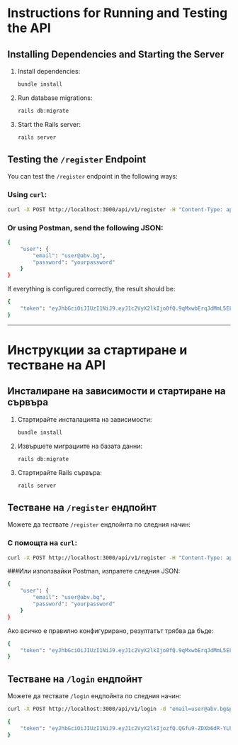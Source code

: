 # Instructions for Running and Testing the API

## Installing Dependencies and Starting the Server

1. Install dependencies:
    ```bash
    bundle install
    ```

2. Run database migrations:
    ```bash
    rails db:migrate
    ```

3. Start the Rails server:
    ```bash
    rails server
    ```

## Testing the `/register` Endpoint

You can test the `/register` endpoint in the following ways:

### Using `curl`:
```bash
curl -X POST http://localhost:3000/api/v1/register -H "Content-Type: application/json" -d "{\"user\": {\"email\": \"user@abv.bg\", \"password\": \"yourpassword\"}}"
```

### Or using Postman, send the following JSON:
```bash
{
    "user": {
        "email": "user@abv.bg",
        "password": "yourpassword"
    }
}
```

If everything is configured correctly, the result should be:

```bash
{
    "token": "eyJhbGciOiJIUzI1NiJ9.eyJ1c2VyX2lkIjo0fQ.9qMxwbErqJdMmL5ELTH8ONLAjFMf6kwNBvXDCUFW4kI"
}
```



------------------------------------------------------------------------------------------------------------------------------------------------------------------------------------------------


# Инструкции за стартиране и тестване на API

## Инсталиране на зависимости и стартиране на сървъра

1. Стартирайте инсталацията на зависимости:
    ```bash
    bundle install
    ```

2. Извършете миграциите на базата данни:
    ```bash
    rails db:migrate
    ```

3. Стартирайте Rails сървъра:
    ```bash
    rails server
    ```

## Тестване на `/register` ендпойнт

Можете да тествате `/register` ендпойнта по следния начин:

### С помощта на `curl`:
```bash
curl -X POST http://localhost:3000/api/v1/register -H "Content-Type: application/json" -d "{\"user\": {\"email\": \"user@abv.bg\", \"password\": \"yourpassword\"}}"
```


###Или използвайки Postman, изпратете следния JSON:
```bash
{
    "user": {
        "email": "user@abv.bg",
        "password": "yourpassword"
    }
}
```

Ако всичко е правилно конфигурирано, резултатът трябва да бъде:
```bash
{
    "token": "eyJhbGciOiJIUzI1NiJ9.eyJ1c2VyX2lkIjo0fQ.9qMxwbErqJdMmL5ELTH8ONLAjFMf6kwNBvXDCUFW4kI"
}
```

## Тестване на `/login` ендпойнт

Можете да тествате `/login` ендпойнта по следния начин:

```bash
curl -X POST http://localhost:3000/api/v1/login -d "email=user@abv.bg&password=yourpassword"
```

```bash
{
    "token": "eyJhbGciOiJIUzI1NiJ9.eyJ1c2VyX2lkIjozfQ.QGfu9-ZDXb6dR-YLhwIn9QuA-wDcot52wI1RoON-kbk"
}
```
